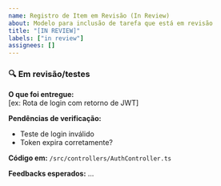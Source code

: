 ```yaml
---
name: Registro de Item em Revisão (In Review)
about: Modelo para inclusão de tarefa que está em revisão
title: "[IN REVIEW]"
labels: ["in review"]
assignees: []
---
```


### 🔍 Em revisão/testes

**O que foi entregue:**  
[ex: Rota de login com retorno de JWT]

**Pendências de verificação:**  
- Teste de login inválido
- Token expira corretamente?

**Código em:** `/src/controllers/AuthController.ts`

**Feedbacks esperados:** ...

